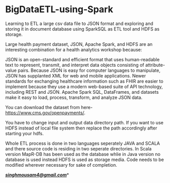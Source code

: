# BigDataETL-using-Spark
Learning to ETL a large csv data file to JSON format and exploring and storing it in document database using SparkSQL as ETL tool and HDFS as storage.

Large health payment dataset, JSON, Apache Spark, and HDFS are an interesting combination for a health analytics workshop because:

JSON is an open-standard and efficient format that uses human-readable text to represent, transmit, and interpret data objects consisting of attribute-value pairs. Because JSON is easy for computer languages to manipulate, JSON has supplanted XML for web and mobile applications.
Newer standards for exchanging healthcare information such as FHIR are easier to implement because they use a modern web-based suite of API technology, including REST and JSON.
Apache Spark SQL, DataFrames, and datasets make it easy to load, process, transform, and analyze JSON data.

You can download the dataset from here-https://www.cms.gov/openpayments/.

You have to change input and output data directory path. If you want to use HDFS instead of local file system then replace the path accordingly after starting your hdfs.


Whole ETL process is done in two languages seperately JAVA and SCALA and there source code is residing in two seperate directories.
In Scala version MapR-DB has been used as the database whlie in Java version no database is used instead HDFS is used as storage media.
Code needs to be modified wherever necessary for sake of completion.

*******singhmousam4@gmail.com********

